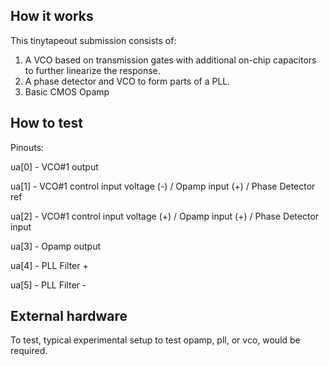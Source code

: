 <!---

This file is used to generate your project datasheet. Please fill in the information below and delete any unused
sections.

You can also include images in this folder and reference them in the markdown. Each image must be less than
512 kb in size, and the combined size of all images must be less than 1 MB.
-->

## How it works

This tinytapeout submission consists of:
1. A VCO based on transmission gates with additional on-chip capacitors to further linearize the response.
2. A phase detector and VCO to form parts of a PLL.
3. Basic CMOS Opamp

## How to test

Pinouts:

ua[0] - VCO#1 output

ua[1] - VCO#1 control input voltage (-) / Opamp input (+) / Phase Detector ref

ua[2] - VCO#1 control input voltage (+) / Opamp input (+) / Phase Detector input

ua[3] - Opamp output

ua[4] - PLL Filter +

ua[5] - PLL Filter -


## External hardware

To test, typical experimental setup to test opamp, pll, or vco, would be required.

